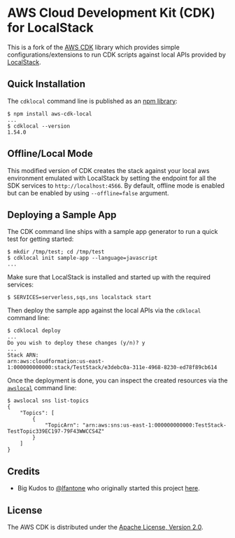 # AWS Cloud Development Kit (CDK) for LocalStack

This is a fork of the [AWS CDK](https://github.com/aws/aws-cdk) library which provides simple configurations/extensions to run CDK scripts against local APIs provided by [LocalStack](https://github.com/localstack/localstack).

## Quick Installation

The `cdklocal` command line is published as an [npm library](https://www.npmjs.com/package/aws-cdk-local):
```
$ npm install aws-cdk-local
...
$ cdklocal --version
1.54.0
```

## Offline/Local Mode

This modified version of CDK creates the stack against your local aws environment emulated with LocalStack by setting the endpoint for all the SDK services to `http://localhost:4566`. By default, offline mode is enabled but can be enabled by using `--offline=false` argument.

## Deploying a Sample App

The CDK command line ships with a sample app generator to run a quick test for getting started:
```
$ mkdir /tmp/test; cd /tmp/test
$ cdklocal init sample-app --language=javascript
...
```

Make sure that LocalStack is installed and started up with the required services:
```
$ SERVICES=serverless,sqs,sns localstack start
```

Then deploy the sample app against the local APIs via the `cdklocal` command line:
```
$ cdklocal deploy
...
Do you wish to deploy these changes (y/n)? y
...
Stack ARN:
arn:aws:cloudformation:us-east-1:000000000000:stack/TestStack/e3debc0a-311e-4968-8230-ed78f89cb614
```

Once the deployment is done, you can inspect the created resources via the [`awslocal`](https://github.com/localstack/awscli-local) command line:
```
$ awslocal sns list-topics
{
    "Topics": [
        {
            "TopicArn": "arn:aws:sns:us-east-1:000000000000:TestStack-TestTopic339EC197-79F43WWCCS4Z"
        }
    ]
}
```

## Credits

* Big Kudos to [@lfantone](https://github.com/lfantone) who originally started this project [here](https://github.com/lfantone/aws-cdk).

## License

The AWS CDK is distributed under the [Apache License, Version 2.0](https://www.apache.org/licenses/LICENSE-2.0).
